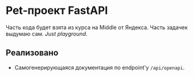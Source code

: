 # Pet-проект FastAPI
Часть кода будет взята из курса на Middle от Яндекса. Часть задачек выдумаю сам. 
_Just playground_.

## Реализовано

- Самогенерирующаяся документация по endpoint'у `/api/openapi`.
